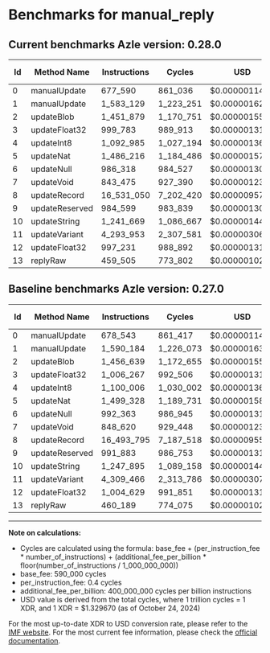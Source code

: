 # Benchmarks for manual_reply

## Current benchmarks Azle version: 0.28.0

| Id  | Method Name    | Instructions | Cycles    | USD           | USD/Million Calls | Change                             |
| --- | -------------- | ------------ | --------- | ------------- | ----------------- | ---------------------------------- |
| 0   | manualUpdate   | 677_590      | 861_036   | $0.0000011449 | $1.14             | <font color="green">-953</font>    |
| 1   | manualUpdate   | 1_583_129    | 1_223_251 | $0.0000016265 | $1.62             | <font color="green">-7_055</font>  |
| 2   | updateBlob     | 1_451_879    | 1_170_751 | $0.0000015567 | $1.55             | <font color="green">-4_760</font>  |
| 3   | updateFloat32  | 999_783      | 989_913   | $0.0000013163 | $1.31             | <font color="green">-6_484</font>  |
| 4   | updateInt8     | 1_092_985    | 1_027_194 | $0.0000013658 | $1.36             | <font color="green">-7_021</font>  |
| 5   | updateNat      | 1_486_216    | 1_184_486 | $0.0000015750 | $1.57             | <font color="green">-13_112</font> |
| 6   | updateNull     | 986_318      | 984_527   | $0.0000013091 | $1.30             | <font color="green">-6_045</font>  |
| 7   | updateVoid     | 843_475      | 927_390   | $0.0000012331 | $1.23             | <font color="green">-5_145</font>  |
| 8   | updateRecord   | 16_531_050   | 7_202_420 | $0.0000095768 | $9.57             | <font color="red">+37_255</font>   |
| 9   | updateReserved | 984_599      | 983_839   | $0.0000013082 | $1.30             | <font color="green">-7_284</font>  |
| 10  | updateString   | 1_241_669    | 1_086_667 | $0.0000014449 | $1.44             | <font color="green">-6_226</font>  |
| 11  | updateVariant  | 4_293_953    | 2_307_581 | $0.0000030683 | $3.06             | <font color="green">-15_513</font> |
| 12  | updateFloat32  | 997_231      | 988_892   | $0.0000013149 | $1.31             | <font color="green">-7_398</font>  |
| 13  | replyRaw       | 459_505      | 773_802   | $0.0000010289 | $1.02             | <font color="green">-684</font>    |

## Baseline benchmarks Azle version: 0.27.0

| Id  | Method Name    | Instructions | Cycles    | USD           | USD/Million Calls |
| --- | -------------- | ------------ | --------- | ------------- | ----------------- |
| 0   | manualUpdate   | 678_543      | 861_417   | $0.0000011454 | $1.14             |
| 1   | manualUpdate   | 1_590_184    | 1_226_073 | $0.0000016303 | $1.63             |
| 2   | updateBlob     | 1_456_639    | 1_172_655 | $0.0000015592 | $1.55             |
| 3   | updateFloat32  | 1_006_267    | 992_506   | $0.0000013197 | $1.31             |
| 4   | updateInt8     | 1_100_006    | 1_030_002 | $0.0000013696 | $1.36             |
| 5   | updateNat      | 1_499_328    | 1_189_731 | $0.0000015819 | $1.58             |
| 6   | updateNull     | 992_363      | 986_945   | $0.0000013123 | $1.31             |
| 7   | updateVoid     | 848_620      | 929_448   | $0.0000012359 | $1.23             |
| 8   | updateRecord   | 16_493_795   | 7_187_518 | $0.0000095570 | $9.55             |
| 9   | updateReserved | 991_883      | 986_753   | $0.0000013121 | $1.31             |
| 10  | updateString   | 1_247_895    | 1_089_158 | $0.0000014482 | $1.44             |
| 11  | updateVariant  | 4_309_466    | 2_313_786 | $0.0000030766 | $3.07             |
| 12  | updateFloat32  | 1_004_629    | 991_851   | $0.0000013188 | $1.31             |
| 13  | replyRaw       | 460_189      | 774_075   | $0.0000010293 | $1.02             |

---

**Note on calculations:**

- Cycles are calculated using the formula: base_fee + (per_instruction_fee \* number_of_instructions) + (additional_fee_per_billion \* floor(number_of_instructions / 1_000_000_000))
- base_fee: 590_000 cycles
- per_instruction_fee: 0.4 cycles
- additional_fee_per_billion: 400_000_000 cycles per billion instructions
- USD value is derived from the total cycles, where 1 trillion cycles = 1 XDR, and 1 XDR = $1.329670 (as of October 24, 2024)

For the most up-to-date XDR to USD conversion rate, please refer to the [IMF website](https://www.imf.org/external/np/fin/data/rms_sdrv.aspx).
For the most current fee information, please check the [official documentation](https://internetcomputer.org/docs/current/developer-docs/gas-cost#execution).
